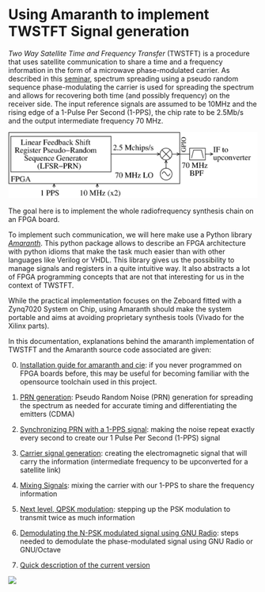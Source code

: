 # Using Amaranth to implement TWSTFT Signal generation

*Two Way Satellite Time and Frequency Transfer* (TWSTFT) is a procedure that uses satellite communication to share a time and a frequency information in the form of a microwave phase-modulated carrier. As described in this [seminar](https://www.youtube.com/watch?v=9GlbMpPXi_A), spectrum spreading using a pseudo random sequence phase-modulating the carrier is used for spreading the spectrum and allows for recovering both time (and possibly frequency) on the receiver side. The input reference signals are assumed to be 10MHz and the rising edge of a 1-Pulse Per Second (1-PPS), the chip rate to be 2.5Mb/s and the output intermediate frequency 70 MHz.

<img src="figures/setup.png">

The goal here is to implement the whole radiofrequency synthesis chain on an FPGA board.

To implement such communication, we will here make use a Python library [_Amaranth_](https://github.com/amaranth-lang/amaranth). This python package allows to describe an FPGA architecture with python idioms that make the task much easier than with other languages like Verilog or VHDL. This library gives us the possibility to manage signals and registers in a quite intuitive way. It also abstracts a lot of FPGA programming concepts that are not that interesting for us in the context of TWSTFT. 

While the practical implementation focuses on the Zeboard fitted with a Zynq7020 System on Chip, using Amaranth should make the system portable and aims at avoiding proprietary synthesis tools (Vivado for the Xilinx parts).

In this documentation, explanations behind the amaranth implementation of TWSTFT and the Amaranth source code associated are given:

0. [Installation guide for amaranth and cie](Doc/0_Installation.md):
if you never programmed on FPGA boards before, this may be useful for becoming familiar with the opensource toolchain used in this project.

1. [PRN generation](Doc/1_PRN.md):
Pseudo Random Noise (PRN) generation for spreading the spectrum as needed for accurate timing and differentiating the emitters (CDMA)

2. [Synchronizing PRN with a 1-PPS signal](Doc/2_Sync_PRN_1PPS.md):
making the noise repeat exactly every second to create our 1 Pulse Per Second (1-PPS) signal

3. [Carrier signal generation](Doc/3_Clk_Generation.md):
creating the electromagnetic signal that will carry the information (intermediate frequency to be upconverted for a satellite link)

4. [Mixing Signals](Doc/4_Mixing_Signals.md):
mixing the carrier with our 1-PPS to share the frequency information

5. [Next level, QPSK modulation](Doc/5_another_modulation.md):
stepping up the PSK modulation to transmit twice as much information

6. [Demodulating the N-PSK modulated signal using GNU Radio](Doc/6_Demodulation.md):
steps needed to demodulate the phase-modulated signal using GNU Radio or GNU/Octave

7. [Quick description of the current version](Doc/AboutTheCurrentVersion.md)

<img src="figures/220525ranging.svg">
